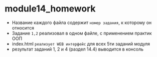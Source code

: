 # module14_homework

- Название каждого файла содержит `номер задания`, к которому он относится
- Задание `1,2` реализовал в одном файле, с применением практик ООП 
- index.html `реализует WEB интерфейс` для всех 5ти заданий модуля
- результат заданий 1, 2 и 4 (раздел 14.4) выводится в консоль